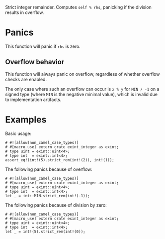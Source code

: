 Strict integer remainder. Computes `self % rhs`, panicking if the division results in overflow.

# Panics

This function will panic if `rhs` is zero.

## Overflow behavior

This function will always panic on overflow, regardless of whether overflow checks are enabled.

The only case where such an overflow can occur is `x % y` for `MIN / -1` on a
signed type (where `MIN` is the negative minimal value), which is invalid due to
implementation artifacts.

# Examples

Basic usage:

```
# #![allow(non_camel_case_types)]
# #[macro_use] extern crate exint_integer as exint;
# type uint = exint::uint<4>;
# type int  = exint::int<4>;
assert_eq!(int!(5).strict_rem(int!(2)), int!(1));
```

The following panics because of overflow:

```should_panic
# #![allow(non_camel_case_types)]
# #[macro_use] extern crate exint_integer as exint;
# type uint = exint::uint<4>;
# type int  = exint::int<4>;
let _ = int::MIN.strict_rem(int!(-1));
```

The following panics because of division by zero:

```should_panic
# #![allow(non_camel_case_types)]
# #[macro_use] extern crate exint_integer as exint;
# type uint = exint::uint<4>;
# type int  = exint::int<4>;
let _ = int!(5).strict_rem(int!(0));
```
